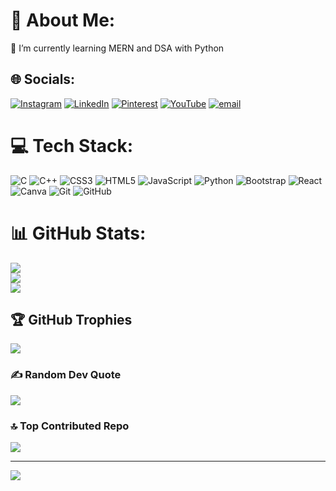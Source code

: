 # 💫 About Me:
🌱 I’m currently learning MERN and DSA with Python <br>


## 🌐 Socials:
[![Instagram](https://img.shields.io/badge/Instagram-%23E4405F.svg?logo=Instagram&logoColor=white)](https://instagram.com/codefitness.py) [![LinkedIn](https://img.shields.io/badge/LinkedIn-%230077B5.svg?logo=linkedin&logoColor=white)](https://www.linkedin.com/in/praveen-m-71816b2a1/) [![Pinterest](https://img.shields.io/badge/Pinterest-%23E60023.svg?logo=Pinterest&logoColor=white)](https://pinterest.com/VeensAdds) [![YouTube](https://img.shields.io/badge/YouTube-%23FF0000.svg?logo=YouTube&logoColor=white)](https://youtube.com/@indianpero) [![email](https://img.shields.io/badge/Email-D14836?logo=gmail&logoColor=white)](mailto:veensadds@gmail.com) 

# 💻 Tech Stack:
![C](https://img.shields.io/badge/c-%2300599C.svg?style=plastic&logo=c&logoColor=white) ![C++](https://img.shields.io/badge/c++-%2300599C.svg?style=plastic&logo=c%2B%2B&logoColor=white) ![CSS3](https://img.shields.io/badge/css3-%231572B6.svg?style=plastic&logo=css3&logoColor=white) ![HTML5](https://img.shields.io/badge/html5-%23E34F26.svg?style=plastic&logo=html5&logoColor=white) ![JavaScript](https://img.shields.io/badge/javascript-%23323330.svg?style=plastic&logo=javascript&logoColor=%23F7DF1E) ![Python](https://img.shields.io/badge/python-3670A0?style=plastic&logo=python&logoColor=ffdd54) ![Bootstrap](https://img.shields.io/badge/bootstrap-%238511FA.svg?style=plastic&logo=bootstrap&logoColor=white) ![React](https://img.shields.io/badge/react-%2320232a.svg?style=plastic&logo=react&logoColor=%2361DAFB) ![Canva](https://img.shields.io/badge/Canva-%2300C4CC.svg?style=plastic&logo=Canva&logoColor=white) ![Git](https://img.shields.io/badge/git-%23F05033.svg?style=plastic&logo=git&logoColor=white) ![GitHub](https://img.shields.io/badge/github-%23121011.svg?style=plastic&logo=github&logoColor=white) 

# 📊 GitHub Stats:
![](https://github-readme-stats.vercel.app/api?username=PraveenMudalgeri&theme=ambient_gradient&hide_border=false&include_all_commits=true&count_private=true)<br/>
![](https://github-readme-streak-stats.herokuapp.com/?user=PraveenMudalgeri&theme=ambient_gradient&hide_border=false)<br/>
![](https://github-readme-stats.vercel.app/api/top-langs/?username=PraveenMudalgeri&theme=ambient_gradient&hide_border=false&include_all_commits=true&count_private=true&layout=compact)

## 🏆 GitHub Trophies
![](https://github-profile-trophy.vercel.app/?username=PraveenMudalgeri&theme=codeSTACKr&no-frame=false&no-bg=true&margin-w=4)

### ✍️ Random Dev Quote
![](https://quotes-github-readme.vercel.app/api?type=vetical&theme=dark)

### 🔝 Top Contributed Repo
![](https://github-contributor-stats.vercel.app/api?username=PraveenMudalgeri&limit=5&theme=ambient_gradient&combine_all_yearly_contributions=true)

---
[![](https://visitcount.itsvg.in/api?id=PraveenMudalgeri&icon=6&color=11)](https://visitcount.itsvg.in)

<!-- Proudly created with GPRM ( https://gprm.itsvg.in ) -->
